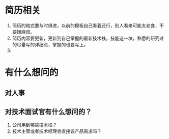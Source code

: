 # 简历相关
1. 简历的格式要与时俱进，以前的模板自己看着还行，别人看来可能太老套，不要嫌麻烦。
2. 简历内容要更新，更新到自己掌握的最新技术栈，技能这一块，熟悉的研究过的尽量写的详细点，掌握的也要写上。
3. 

# 有什么想问的
## 对人事

## 对技术面试官有什么想问的？
1. 公司用到哪些技术栈？
2. 技术主管或者技术经理会直接该产品需求吗？



